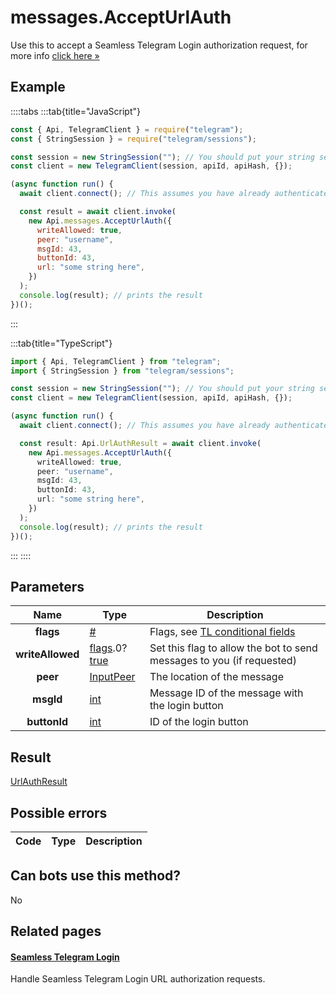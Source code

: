 # messages.AcceptUrlAuth

Use this to accept a Seamless Telegram Login authorization request, for more info [click here »](https://core.telegram.org/api/url-authorization)

## Example

::::tabs
:::tab{title="JavaScript"}

```js
const { Api, TelegramClient } = require("telegram");
const { StringSession } = require("telegram/sessions");

const session = new StringSession(""); // You should put your string session here
const client = new TelegramClient(session, apiId, apiHash, {});

(async function run() {
  await client.connect(); // This assumes you have already authenticated with .start()

  const result = await client.invoke(
    new Api.messages.AcceptUrlAuth({
      writeAllowed: true,
      peer: "username",
      msgId: 43,
      buttonId: 43,
      url: "some string here",
    })
  );
  console.log(result); // prints the result
})();
```

:::

:::tab{title="TypeScript"}

```ts
import { Api, TelegramClient } from "telegram";
import { StringSession } from "telegram/sessions";

const session = new StringSession(""); // You should put your string session here
const client = new TelegramClient(session, apiId, apiHash, {});

(async function run() {
  await client.connect(); // This assumes you have already authenticated with .start()

  const result: Api.UrlAuthResult = await client.invoke(
    new Api.messages.AcceptUrlAuth({
      writeAllowed: true,
      peer: "username",
      msgId: 43,
      buttonId: 43,
      url: "some string here",
    })
  );
  console.log(result); // prints the result
})();
```

:::
::::

## Parameters

|       Name       | Type                                                                                                                              | Description                                                                                             |
| :--------------: | --------------------------------------------------------------------------------------------------------------------------------- | ------------------------------------------------------------------------------------------------------- |
|    **flags**     | [#](https://core.telegram.org/type/%23)                                                                                           | Flags, see [TL conditional fields](https://core.telegram.org/mtproto/TL-combinators#conditional-fields) |
| **writeAllowed** | [flags](https://core.telegram.org/mtproto/TL-combinators#conditional-fields).0?[true](https://core.telegram.org/constructor/true) | Set this flag to allow the bot to send messages to you (if requested)                                   |
|     **peer**     | [InputPeer](https://core.telegram.org/type/InputPeer)                                                                             | The location of the message                                                                             |
|    **msgId**     | [int](https://core.telegram.org/type/int)                                                                                         | Message ID of the message with the login button                                                         |
|   **buttonId**   | [int](https://core.telegram.org/type/int)                                                                                         | ID of the login button                                                                                  |

## Result

[UrlAuthResult](https://core.telegram.org/type/UrlAuthResult)

## Possible errors

| Code | Type | Description |
| :--: | ---- | ----------- |

## Can bots use this method?

No

## Related pages

#### [Seamless Telegram Login](https://core.telegram.org/api/url-authorization)

Handle Seamless Telegram Login URL authorization requests.
